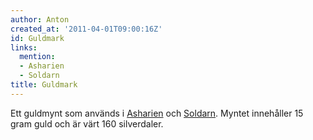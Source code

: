 ```yaml
---
author: Anton
created_at: '2011-04-01T09:00:16Z'
id: Guldmark
links:
  mention:
  - Asharien
  - Soldarn
title: Guldmark
---
```


Ett guldmynt som används i [Asharien] och [Soldarn]. Myntet innehåller 15 gram guld och är värt 160
silverdaler.

  [Asharien]: Asharien
  [Soldarn]: Soldarn
